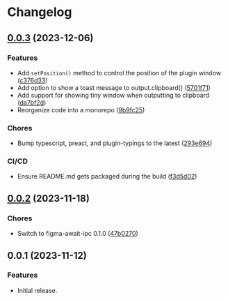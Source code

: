 # Changelog

## [0.0.3](https://github.com/fwextensions/fwidgets/compare/0.0.2...0.0.3) (2023-12-06)


### Features

* Add `setPosition()` method to control the position of the plugin window ([c376d33](https://github.com/fwextensions/fwidgets/commit/c376d336a6eabcbe4932603771e4c6641db39fe5))
* Add option to show a toast message to output.clipboard() ([5701f71](https://github.com/fwextensions/fwidgets/commit/5701f7149c39ac2063a190defe240a3f19192e9c))
* Add support for showing tiny window when outputting to clipboard ([da7bf2d](https://github.com/fwextensions/fwidgets/commit/da7bf2d518bc1b315798cc82211794318eb8b433))
* Reorganize code into a monorepo ([9b9fc25](https://github.com/fwextensions/fwidgets/commit/9b9fc2536ace3d6807329b2bb0fa5953dc3dce77))


### Chores

* Bump typescript, preact, and plugin-typings to the latest ([293e694](https://github.com/fwextensions/fwidgets/commit/293e6942fc7b4a75784c1cf159176c0cdcba497b))


### CI/CD

* Ensure README.md gets packaged during the build ([f3d5d02](https://github.com/fwextensions/fwidgets/commit/f3d5d02b394c7449798c347c77faf127e7d0ec77))



## [0.0.2](https://github.com/fwextensions/fwidgets/compare/0.0.1...0.0.2) (2023-11-18)


### Chores

* Switch to figma-await-ipc 0.1.0 ([47b0270](https://github.com/fwextensions/fwidgets/commit/47b027094e2cdb7bc5f86610fe0fe05dc606f4b9))



## 0.0.1 (2023-11-12)

### Features

* Initial release.
